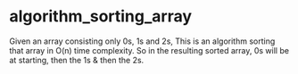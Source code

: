 # algorithm_sorting_array
Given an array consisting only 0s, 1s and 2s, This is an algorithm sorting that array in O(n) time complexity. So in the resulting sorted array, 0s will be at starting, then the 1s &amp; then the 2s.

